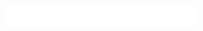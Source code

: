 <div align="center">
  <img src="images/header.svg" width="846" height="55" alt="Projects" />
</div>